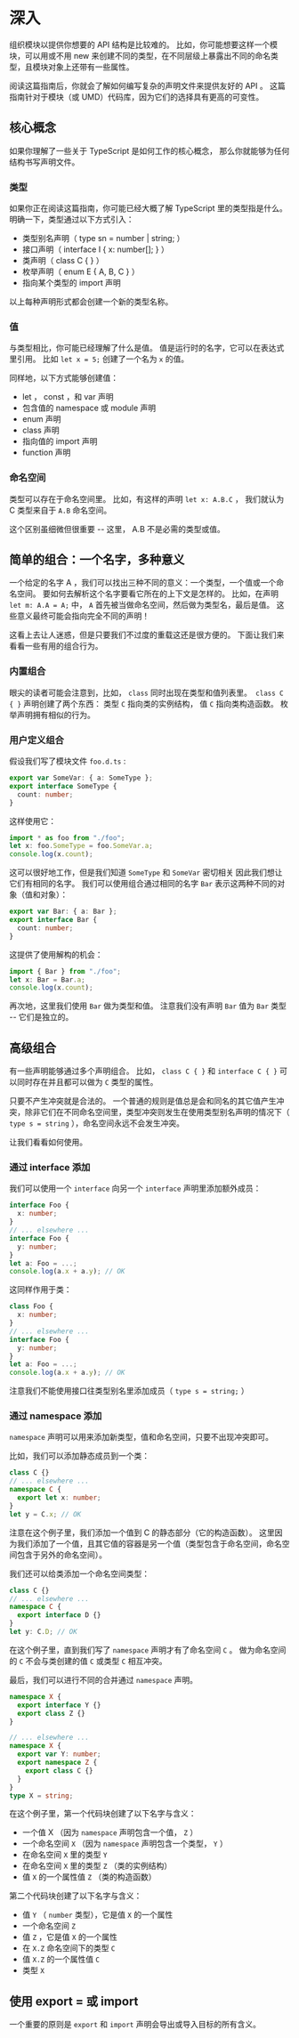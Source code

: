 # 深入
组织模块以提供你想要的 API 结构是比较难的。 比如，你可能想要这样一个模块，可以用或不用 new 来创建不同的类型，在不同层级上暴露出不同的命名类型，且模块对象上还带有一些属性。

阅读这篇指南后，你就会了解如何编写复杂的声明文件来提供友好的 API 。 这篇指南针对于模块（或 UMD）代码库，因为它们的选择具有更高的可变性。

## 核心概念
如果你理解了一些关于 TypeScript 是如何工作的核心概念， 那么你就能够为任何结构书写声明文件。
### 类型
如果你正在阅读这篇指南，你可能已经大概了解 TypeScript 里的类型指是什么。 明确一下，类型通过以下方式引入：
- 类型别名声明（ type sn = number | string; ）
- 接口声明（ interface I { x: number[]; } ）
- 类声明（ class C { } ）
- 枚举声明（ enum E { A, B, C } ）
- 指向某个类型的 import 声明

以上每种声明形式都会创建一个新的类型名称。

### 值
与类型相比，你可能已经理解了什么是值。 值是运行时的名字，它可以在表达式里引用。 比如 `let x = 5;` 创建了一个名为 `x` 的值。

同样地，以下方式能够创建值：
- let ， const ，和 var 声明
- 包含值的 namespace 或 module 声明
- enum 声明
- class 声明
- 指向值的 import 声明
- function 声明

### 命名空间
类型可以存在于命名空间里。 比如，有这样的声明 `let x: A.B.C` ， 我们就认为 C 类型来自于 `A.B` 命名空间。

这个区别虽细微但很重要 -- 这里， A.B 不是必需的类型或值。

## 简单的组合：一个名字，多种意义
一个给定的名字 A ，我们可以找出三种不同的意义：一个类型，一个值或一个命名空间。 要如何去解析这个名字要看它所在的上下文是怎样的。 比如，在声明 `let m: A.A = A;` 中， `A` 首先被当做命名空间，然后做为类型名，最后是值。 这些意义最终可能会指向完全不同的声明！

这看上去让人迷惑，但是只要我们不过度的重载这还是很方便的。 下面让我们来看看一些有用的组合行为。
### 内置组合
眼尖的读者可能会注意到，比如， `class` 同时出现在类型和值列表里。` class C { }` 声明创建了两个东西： 类型 `C` 指向类的实例结构， 值 `C` 指向类构造函数。 枚举声明拥有相似的行为。

### 用户定义组合
假设我们写了模块文件 `foo.d.ts` :
```ts
export var SomeVar: { a: SomeType };
export interface SomeType {
  count: number;
}
```
这样使用它：
```ts
import * as foo from "./foo";
let x: foo.SomeType = foo.SomeVar.a;
console.log(x.count);
```
这可以很好地工作，但是我们知道 `SomeType` 和 `SomeVar` 密切相关 因此我们想让它们有相同的名字。 我们可以使用组合通过相同的名字 `Bar` 表示这两种不同的对象（值和对象）：
```ts
export var Bar: { a: Bar };
export interface Bar {
  count: number;
}
```
这提供了使用解构的机会：
```ts
import { Bar } from "./foo";
let x: Bar = Bar.a;
console.log(x.count);
```
再次地，这里我们使用 `Bar` 做为类型和值。 注意我们没有声明 `Bar` 值为 `Bar` 类型 -- 它们是独立的。

## 高级组合
有一些声明能够通过多个声明组合。 比如， `class C { }` 和 `interface C { }` 可以同时存在并且都可以做为 `C` 类型的属性。

只要不产生冲突就是合法的。 一个普通的规则是值总是会和同名的其它值产生冲突，除非它们在不同命名空间里，类型冲突则发生在使用类型别名声明的情况下（ `type s = string` ），命名空间永远不会发生冲突。

让我们看看如何使用。

### 通过 interface 添加
我们可以使用一个 `interface` 向另一个 `interface` 声明里添加额外成员：
```ts
interface Foo {
  x: number;
}
// ... elsewhere ...
interface Foo {
  y: number;
}
let a: Foo = ...;
console.log(a.x + a.y); // OK
```
这同样作用于类：
```ts
class Foo {
  x: number;
}
// ... elsewhere ...
interface Foo {
  y: number;
}
let a: Foo = ...;
console.log(a.x + a.y); // OK
```
注意我们不能使用接口往类型别名里添加成员（ `type s = string;` ）
### 通过 namespace 添加
`namespace` 声明可以用来添加新类型，值和命名空间，只要不出现冲突即可。

比如，我们可以添加静态成员到一个类：
```ts
class C {}
// ... elsewhere ...
namespace C {
  export let x: number;
}
let y = C.x; // OK
```
注意在这个例子里，我们添加一个值到 C 的静态部分（它的构造函数）。 这里因为我们添加了一个值，且其它值的容器是另一个值（类型包含于命名空间，命名空间包含于另外的命名空间）。

我们还可以给类添加一个命名空间类型：
```ts
class C {}
// ... elsewhere ...
namespace C {
  export interface D {}
}
let y: C.D; // OK
```
在这个例子里，直到我们写了 `namespace` 声明才有了命名空间 `C` 。 做为命名空间的 `C` 不会与类创建的值 `C` 或类型 `C` 相互冲突。

最后，我们可以进行不同的合并通过 `namespace` 声明。
```ts
namespace X {
  export interface Y {}
  export class Z {}
}

// ... elsewhere ...
namespace X {
  export var Y: number;
  export namespace Z {
    export class C {}
  }
}
type X = string;
```
在这个例子里，第一个代码块创建了以下名字与含义：
- 一个值 X （因为 `namespace` 声明包含一个值， `Z` ）
- 一个命名空间 `X` （因为 `namespace` 声明包含一个类型， `Y` ）
- 在命名空间 `X` 里的类型 `Y`
- 在命名空间 `X` 里的类型 `Z` （类的实例结构）
- 值 `X` 的一个属性值 `Z` （类的构造函数）

第二个代码块创建了以下名字与含义：
- 值 `Y` （ `number` 类型），它是值 `X` 的一个属性
- 一个命名空间 `Z`
- 值 `Z` ，它是值 `X` 的一个属性
- 在 `X.Z` 命名空间下的类型 `C`
- 值 `X.Z` 的一个属性值 `C`
- 类型 `X`
## 使用 export = 或 import
一个重要的原则是 `export` 和 `import` 声明会导出或导入目标的所有含义。